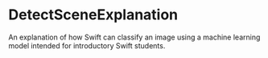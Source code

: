 # DetectSceneExplanation
An explanation of how Swift can classify an image using a machine learning model intended for introductory Swift students.
